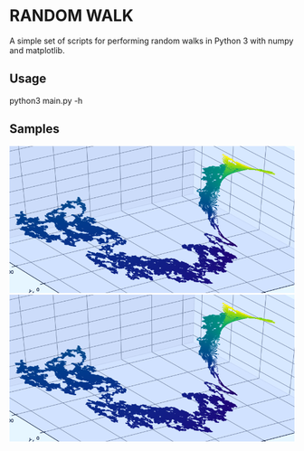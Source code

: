 # RANDOM WALK

A simple set of scripts for performing random walks in Python 3 with numpy and matplotlib.

## Usage
python3 main.py -h

## Samples
![](https://github.com/bryan-zake/random_walk/blob/master/sample.png)
![](sample.png)

